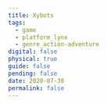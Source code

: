 ```yaml
---
title: Xybots
tags:
  - game
  - platform_lynx
  - genre_action-adventure
digital: false
physical: true
guide: false
pending: false
date: 2020-07-30
permalink: false
---
```

